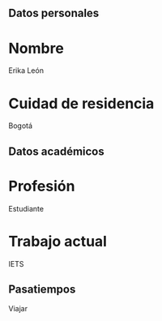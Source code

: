 
## Datos personales
# Nombre
Erika León
# Cuidad de residencia
Bogotá
## Datos académicos
# Profesión
Estudiante
# Trabajo actual
IETS
## Pasatiempos
Viajar

 
